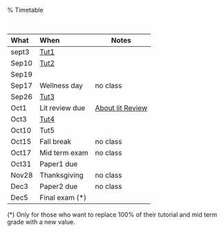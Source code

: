 % Timetable


<br clear=all>

|What  | When            |  Notes  |
|:-----|:----------------|---------|
|sept3 | [Tut1](hw1.html)            |         |
|Sep10  | [Tut2](hw2.html)            |         |
|Sep19 |             |         |
|Sep17 | Wellness day    | no class|
|Sep26 | [Tut3](hw3.html)            |         |
|Oct1  | Lit review due  |  [About lit Review](litreview.html)       |
|Oct3  | [Tut4](hw4.html)            |         |
|Oct10 | Tut5    |         |
|Oct15 | Fall break      | no class|
|Oct17 | Mid term exam | no class|
|Oct31 | Paper1 due      |         |
|Nov28 | Thanksgiving    | no class|
|Dec3  | Paper2 due      | no class|
|Dec5  | Final exam (\*) |         |

(\*) Only for those who want to replace 100% of their tutorial and mid term grade with a new value.


